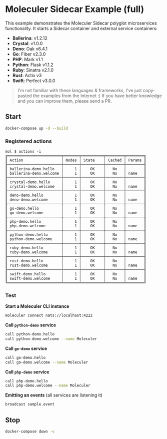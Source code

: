# Moleculer Sidecar Example (full)

This example demonstrates the Moleculer Sidecar polyglot microservices functionality. It starts a Sidecar container and external service containers:

- **Ballerina**: v1.2.12
- **Crystal**: v1.0.0
- **Deno**: Oak v6.4.1
- **Go**: Fiber v2.3.0
- **PHP**: Mark v1.1
- **Python**: Flask v1.1.2
- **Ruby**: Sinatra v2.1.0
- **Rust**: Actix v3
- **Swift**: Perfect v3.0.0

>I'm not familiar with these languages & frameworks, I've just copy-pasted the examples from the Internet :) If you have better knowledge and you can improve them, please send a PR.

## Start

```bash
docker-compose up -d --build
```

### Registered actions
```
mol $ actions -i
╔════════════════════════╤═══════╤══════════╤════════╤════════╗
║ Action                 │ Nodes │ State    │ Cached │ Params ║
╟────────────────────────┼───────┼──────────┼────────┼────────╢
║ ballerina-demo.hello   │     1 │    OK    │   No   │        ║
║ ballerina-demo.welcome │     1 │    OK    │   No   │ name   ║
╟────────────────────────┼───────┼──────────┼────────┼────────╢
║ crystal-demo.hello     │     1 │    OK    │   No   │        ║
║ crystal-demo.welcome   │     1 │    OK    │   No   │ name   ║
╟────────────────────────┼───────┼──────────┼────────┼────────╢
║ deno-demo.hello        │     1 │    OK    │   No   │        ║
║ deno-demo.welcome      │     1 │    OK    │   No   │ name   ║
╟────────────────────────┼───────┼──────────┼────────┼────────╢
║ go-demo.hello          │     1 │    OK    │   No   │        ║
║ go-demo.welcome        │     1 │    OK    │   No   │ name   ║
╟────────────────────────┼───────┼──────────┼────────┼────────╢
║ php-demo.hello         │     1 │    OK    │   No   │        ║
║ php-demo.welcome       │     1 │    OK    │   No   │ name   ║
╟────────────────────────┼───────┼──────────┼────────┼────────╢
║ python-demo.hello      │     1 │    OK    │   No   │        ║
║ python-demo.welcome    │     1 │    OK    │   No   │ name   ║
╟────────────────────────┼───────┼──────────┼────────┼────────╢
║ ruby-demo.hello        │     1 │    OK    │   No   │        ║
║ ruby-demo.welcome      │     1 │    OK    │   No   │ name   ║
╟────────────────────────┼───────┼──────────┼────────┼────────╢
║ rust-demo.hello        │     1 │    OK    │   No   │        ║
║ rust-demo.welcome      │     1 │    OK    │   No   │ name   ║
╟────────────────────────┼───────┼──────────┼────────┼────────╢
║ swift-demo.hello       │     1 │    OK    │   No   │        ║
║ swift-demo.welcome     │     1 │    OK    │   No   │ name   ║
╚════════════════════════╧═══════╧══════════╧════════╧════════╝
```

### Test
**Start a Moleculer CLI instance**
```bash
moleculer connect nats://localhost:4222
```

**Call `python-demo` service**
```bash
call python-demo.hello
call python-demo.welcome --name Moleculer
```

**Call `go-demo` service**
```bash
call go-demo.hello
call go-demo.welcome --name Moleculer
```

**Call `php-demo` service**
```bash
call php-demo.hello
call php-demo.welcome --name Moleculer
```

**Emitting an events** (all services are listening it)
```bash
broadcast sample.event
```

## Stop
```bash
docker-compose down -v
```
